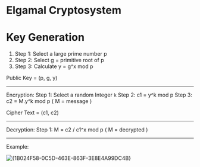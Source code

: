 # Elgamal Cryptosystem

# Key Generation


1. Step 1: Select a large prime number p <br>
2. Step 2: Select g = primitive root of p
3. Step 3: Calculate y = g^x mod p

Public Key = (p, g, y)

---

Encryption:
Step 1: Select a random Integer `k`
Step 2: c1 = y^k mod p
Step 3: c2 = M.y^k mod p ( M  = message )

Cipher Text = (c1, c2)

--- 
Decryption:
Step 1: M = c2 / c1^x mod p ( M = decrypted )

--- 
Example:

![{1B024F58-0C5D-463E-863F-3E8E4A99DC4B}](https://github.com/user-attachments/assets/e2a16f10-b35d-4e9d-9c82-013c94eb5177)

